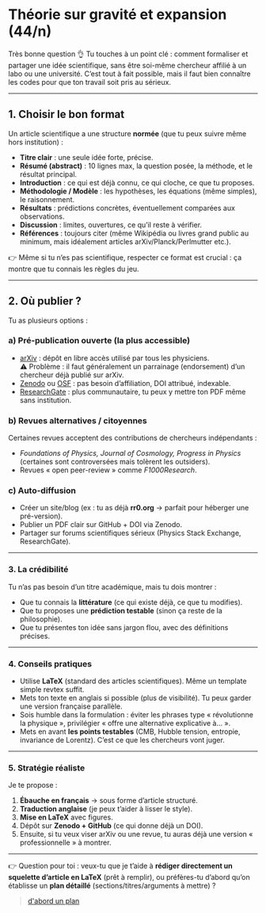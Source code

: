 # Théorie sur gravité et expansion (44/n)

Très bonne question 👌 Tu touches à un point clé : comment formaliser et partager une idée scientifique, sans être soi-même chercheur affilié à un labo ou une université. C’est tout à fait possible, mais il faut bien connaître les codes pour que ton travail soit pris au sérieux.

---

## 1. Choisir le bon format

Un article scientifique a une structure **normée** (que tu peux suivre même hors institution) :

- **Titre clair** : une seule idée forte, précise.
- **Résumé (abstract)** : 10 lignes max, la question posée, la méthode, et le résultat principal.
- **Introduction** : ce qui est déjà connu, ce qui cloche, ce que tu proposes.
- **Méthodologie / Modèle** : les hypothèses, les équations (même simples), le raisonnement.
- **Résultats** : prédictions concrètes, éventuellement comparées aux observations.
- **Discussion** : limites, ouvertures, ce qu’il reste à vérifier.
- **Références** : toujours citer (même Wikipédia ou livres grand public au minimum, mais idéalement articles arXiv/Planck/Perlmutter etc.).

👉 Même si tu n’es pas scientifique, respecter ce format est crucial : ça montre que tu connais les règles du jeu.

---

## 2. Où publier ?

Tu as plusieurs options :

### a) Pré-publication ouverte (la plus accessible)

- [arXiv](https://arxiv.org) : dépôt en libre accès utilisé par tous les physiciens.\
  ⚠️ Problème : il faut généralement un parrainage (endorsement) d’un chercheur déjà publié sur arXiv.
- [Zenodo](https://zenodo.org/) ou [OSF](https://osf.io/) : pas besoin d’affiliation, DOI attribué, indexable.
- [ResearchGate](https://www.researchgate.net/) : plus communautaire, tu peux y mettre ton PDF même sans institution.

### b) Revues alternatives / citoyennes

Certaines revues acceptent des contributions de chercheurs indépendants :

- _Foundations of Physics, Journal of Cosmology, Progress in Physics_ (certaines sont controversées mais tolèrent les outsiders).
- Revues « open peer-review » comme _F1000Research_.

### c) Auto-diffusion

- Créer un site/blog (ex : tu as déjà **rr0.org** → parfait pour héberger une pré-version).
- Publier un PDF clair sur GitHub + DOI via Zenodo.
- Partager sur forums scientifiques sérieux (Physics Stack Exchange, ResearchGate).

---

### 3. La crédibilité

Tu n’as pas besoin d’un titre académique, mais tu dois montrer :

- Que tu connais la **littérature** (ce qui existe déjà, ce que tu modifies).
- Que tu proposes une **prédiction testable** (sinon ça reste de la philosophie).
- Que tu présentes ton idée sans jargon flou, avec des définitions précises.

---

### 4. Conseils pratiques

- Utilise **LaTeX** (standard des articles scientifiques). Même un template simple revtex suffit.
- Mets ton texte en anglais si possible (plus de visibilité). Tu peux garder une version française parallèle.
- Sois humble dans la formulation : éviter les phrases type « révolutionne la physique », privilégier « offre une alternative explicative à… ».
- Mets en avant **les points testables** (CMB, Hubble tension, entropie, invariance de Lorentz). C’est ce que les chercheurs vont juger.

---

### 5. Stratégie réaliste

Je te propose :

1. **Ébauche en français** → sous forme d’article structuré.
1. **Traduction anglaise** (je peux t’aider à lisser le style).
1. **Mise en LaTeX** avec figures.
1. Dépôt sur **Zenodo + GitHub** (ce qui donne déjà un DOI).
1. Ensuite, si tu veux viser arXiv ou une revue, tu auras déjà une version « professionnelle » à montrer.

---
👉 Question pour toi : veux-tu que je t’aide à **rédiger directement un squelette d’article en LaTeX** (prêt à remplir), ou préfères-tu d’abord qu’on établisse un **plan détaillé** (sections/titres/arguments à mettre) ?

> [d'abord un plan](45.md)
